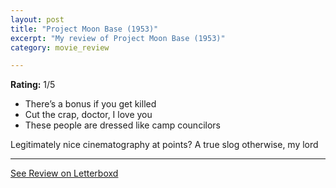 ```yaml
---
layout: post
title: "Project Moon Base (1953)"
excerpt: "My review of Project Moon Base (1953)"
category: movie_review

---
```


**Rating:** 1/5

* There’s a bonus if you get killed
* Cut the crap, doctor, I love you
* These people are dressed like camp councilors

Legitimately nice cinematography at points? A true slog otherwise, my lord

<hr>

[See Review on Letterboxd](https://boxd.it/4wL0az)
